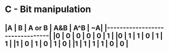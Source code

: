 **C - Bit manipulation**
=======================
|A  | B | A or B | A&B | A^B | ~A|
|--------------------------------|
|0  | 0 | 0      | 0   | 0   | 1 |
|0  | 1 | 1      | 0   | 1   | 1 |
|1  | 0 | 1      | 0   | 1   | 0 |
|1  | 1 | 1      | 1   | 0   | 0 |
---------------------------------